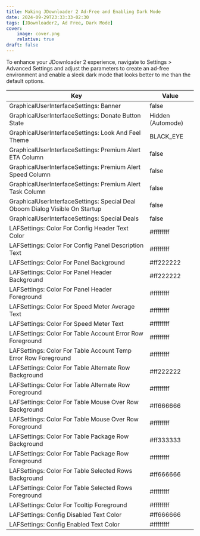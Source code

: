 ```yaml
---
title: Making JDownloader 2 Ad-Free and Enabling Dark Mode
date: 2024-09-29T23:33:33-02:30
tags: [JDownloader2, Ad Free, Dark Mode]
cover:
    image: cover.png
    relative: true
draft: false
---
```


To enhance your JDownloader 2 experience, navigate to Settings > Advanced Settings and adjust the parameters to create an ad-free environment and enable a sleek dark mode that looks better to me than the default options.

| Key                                                                          | Value             |
| ---------------------------------------------------------------------------- | ----------------- |
| GraphicalUserInterfaceSettings: Banner                                       | false             |
| GraphicalUserInterfaceSettings: Donate Button State                          | Hidden (Automode) |
| GraphicalUserInterfaceSettings: Look And Feel Theme                          | BLACK_EYE         |
| GraphicalUserInterfaceSettings: Premium Alert ETA Column                     | false             |
| GraphicalUserInterfaceSettings: Premium Alert Speed Column                   | false             |
| GraphicalUserInterfaceSettings: Premium Alert Task Column                    | false             |
| GraphicalUserInterfaceSettings: Special Deal Oboom Dialog Visible On Startup | false             |
| GraphicalUserInterfaceSettings: Special Deals                                | false             |
| LAFSettings: Color For Config Header Text Color                              | \#ffffffff        |
| LAFSettings: Color For Config Panel Description Text                         | \#ffffffff        |
| LAFSettings: Color For Panel Background                                      | \#ff222222        |
| LAFSettings: Color For Panel Header Background                               | \#ff222222        |
| LAFSettings: Color For Panel Header Foreground                               | \#ffffffff        |
| LAFSettings: Color For Speed Meter Average Text                              | \#ffffffff        |
| LAFSettings: Color For Speed Meter Text                                      | \#ffffffff        |
| LAFSettings: Color For Table Account Error Row Foreground                    | \#ffffffff        |
| LAFSettings: Color For Table Account Temp Error Row Foreground               | \#ffffffff        |
| LAFSettings: Color For Table Alternate Row Background                        | \#ff222222        |
| LAFSettings: Color For Table Alternate Row Foreground                        | \#ffffffff        |
| LAFSettings: Color For Table Mouse Over Row Background                       | \#ff666666        |
| LAFSettings: Color For Table Mouse Over Row Foreground                       | \#ffffffff        |
| LAFSettings: Color For Table Package Row Background                          | \#ff333333        |
| LAFSettings: Color For Table Package Row Foreground                          | \#ffffffff        |
| LAFSettings: Color For Table Selected Rows Background                        | \#ff666666        |
| LAFSettings: Color For Table Selected Rows Foreground                        | \#ffffffff        |
| LAFSettings: Color For Tooltip Foreground                                    | \#ffffffff        |
| LAFSettings: Config Disabled Text Color                                      | \#ff666666        |
| LAFSettings: Config Enabled Text Color                                       | \#ffffffff        |
